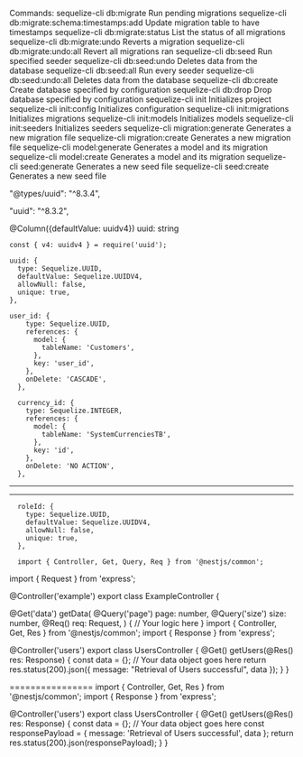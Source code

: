 Commands:
  sequelize-cli db:migrate                        Run pending migrations
  sequelize-cli db:migrate:schema:timestamps:add  Update migration table to have timestamps
  sequelize-cli db:migrate:status                 List the status of all migrations
  sequelize-cli db:migrate:undo                   Reverts a migration
  sequelize-cli db:migrate:undo:all               Revert all migrations ran
  sequelize-cli db:seed                           Run specified seeder
  sequelize-cli db:seed:undo                      Deletes data from the database
  sequelize-cli db:seed:all                       Run every seeder
  sequelize-cli db:seed:undo:all                  Deletes data from the database
  sequelize-cli db:create                         Create database specified by configuration
  sequelize-cli db:drop                           Drop database specified by configuration
  sequelize-cli init                              Initializes project
  sequelize-cli init:config                       Initializes configuration
  sequelize-cli init:migrations                   Initializes migrations
  sequelize-cli init:models                       Initializes models
  sequelize-cli init:seeders                      Initializes seeders
  sequelize-cli migration:generate                Generates a new migration file
  sequelize-cli migration:create                  Generates a new migration file
  sequelize-cli model:generate                    Generates a model and its migration
  sequelize-cli model:create                      Generates a model and its migration
  sequelize-cli seed:generate                     Generates a new seed file
  sequelize-cli seed:create                       Generates a new seed file

"@types/uuid": "^8.3.4",

"uuid": "^8.3.2",

@Column({defaultValue: uuidv4})
    uuid: string


    const { v4: uuidv4 } = require('uuid');

    uuid: {
      type: Sequelize.UUID,
      defaultValue: Sequelize.UUIDV4,
      allowNull: false,
      unique: true,
    },

    user_id: {
        type: Sequelize.UUID,
        references: {
          model: {
            tableName: 'Customers',
          },
          key: 'user_id',
        },
        onDelete: 'CASCADE',
      },

      currency_id: {
        type: Sequelize.INTEGER,
        references: {
          model: {
            tableName: 'SystemCurrenciesTB',
          },
          key: 'id',
        },
        onDelete: 'NO ACTION',
      },


------
------
      roleId: {
        type: Sequelize.UUID,
        defaultValue: Sequelize.UUIDV4,
        allowNull: false,
        unique: true,
      },

      import { Controller, Get, Query, Req } from '@nestjs/common';
import { Request } from 'express';

@Controller('example')
export class ExampleController {

  @Get('data')
  getData(
    @Query('page') page: number,
    @Query('size') size: number,
    @Req() req: Request,
  ) {
    // Your logic here
  }
import { Controller, Get, Res } from '@nestjs/common';
import { Response } from 'express';

@Controller('users')
export class UsersController {
  @Get()
  getUsers(@Res() res: Response) {
    const data = {}; // Your data object goes here
    return res.status(200).json({ message: "Retrieval of Users successful", data });
  }
}

================
import { Controller, Get, Res } from '@nestjs/common';
import { Response } from 'express';

@Controller('users')
export class UsersController {
  @Get()
  getUsers(@Res() res: Response) {
    const data = {}; // Your data object goes here
    const responsePayload = { message: 'Retrieval of Users successful', data };
    return res.status(200).json(responsePayload);
  }
}



